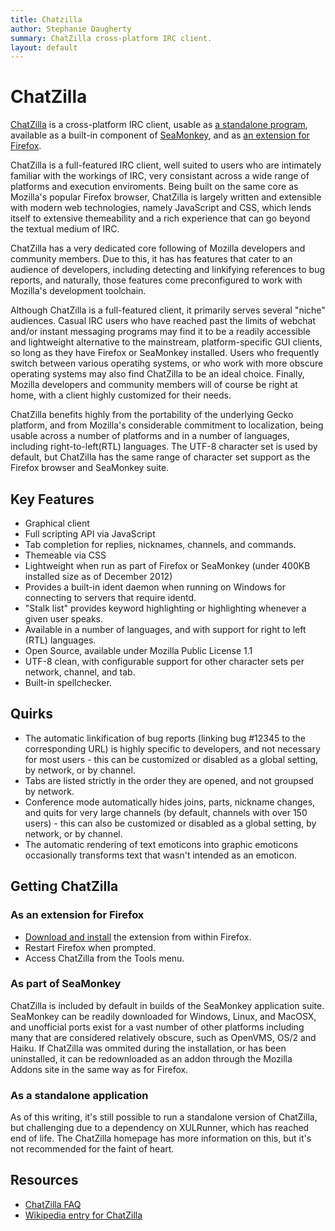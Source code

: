 ```yaml
---
title: Chatzilla
author: Stephanie Daugherty
summary: ChatZilla cross-platform IRC client.
layout: default
---
```


# ChatZilla

[ChatZilla](http://chatzilla.hacksrus.com) is a cross-platform IRC client, usable as [a standalone program](http://chatzilla.rdmsoft.com/xulrunner/), available as a built-in component of [SeaMonkey](http://www.seamonkey-project.org/), and as [an extension for Firefox](https://addons.mozilla.org/en-US/firefox/addon/chatzilla/).

ChatZilla is a full-featured IRC client, well suited to users who are intimately familiar with the workings of IRC, very consistant across a wide range of platforms and execution enviroments. Being built on the same core as Mozilla's popular Firefox browser, ChatZilla is largely written and extensible with modern web technologies, namely JavaScript and CSS, which lends itself to extensive themeability and a rich experience that can go beyond the textual medium of IRC.

ChatZilla has a very dedicated core following of Mozilla developers and community members. Due to this, it has has features that cater to an audience of developers, including detecting and linkifying references to bug reports, and naturally, those features come preconfigured to work with Mozilla's development toolchain.

Although ChatZilla is a full-featured client, it primarily serves several "niche" audiences. Casual IRC users who have reached past the limits of webchat and/or instant messaging programs may find it to be a readily accessible and lightweight alternative to the mainstream, platform-specific GUI clients, so long as they have Firefox or SeaMonkey installed. Users who frequently switch between various operatihg systems, or who work with more obscure operating systems may also find ChatZilla to be an ideal choice. Finally, Mozilla developers and community members will of course be right at home, with a client highly customized for their needs.

ChatZilla benefits highly from the portability of the underlying Gecko platform, and from Mozilla's considerable commitment to localization, being usable across a number of platforms and in a number of languages, including right-to-left(RTL) languages. The UTF-8 character set is used by default, but ChatZilla has the same range of character set support as the Firefox browser and SeaMonkey suite.

## Key Features

 * Graphical client
 * Full scripting API via JavaScript
 * Tab completion for replies, nicknames, channels, and commands.
 * Themeable via CSS
 * Lightweight when run as part of Firefox or SeaMonkey (under 400KB installed size as of December 2012)
 * Provides a built-in ident daemon when running on Windows for connecting to servers that require identd. 
 * "Stalk list" provides keyword highlighting or highlighting whenever a given user speaks.
 * Available in a number of languages, and with support for right to left (RTL) languages.
 * Open Source, available under Mozilla Public License 1.1
 * UTF-8 clean, with configurable support for other character sets per network, channel, and tab.
 * Built-in spellchecker.

## Quirks
 * The automatic linkification of bug reports (linking bug #12345 to the corresponding URL) is highly specific to developers, and not necessary for most users - this can be customized or disabled as a global setting, by network, or by channel.
 * Tabs are listed strictly in the order they are opened, and not groupsed by network.
 * Conference mode automatically hides joins, parts, nickname changes, and quits for very large channels (by default, channels with over 150 users) - this can also be customized or disabled as a global setting, by network, or by channel.
 * The automatic rendering of text emoticons into graphic emoticons occasionally transforms text that wasn't intended as an emoticon.

## Getting ChatZilla

### As an extension for Firefox

* [Download and install](https://addons.mozilla.org/en-US/firefox/addon/chatzilla/) the extension from within Firefox.
* Restart Firefox when prompted.
* Access ChatZilla from the Tools menu. 

### As part of SeaMonkey

ChatZilla is included by default in builds of the SeaMonkey application suite. SeaMonkey can be readily downloaded for Windows, Linux, and MacOSX, and unofficial ports exist for a vast number of other platforms including many that are considered relatively obscure, such as OpenVMS, OS/2 and Haiku. If ChatZilla was ommited during the installation, or has been uninstalled, it can be redownloaded as an addon through the Mozilla Addons site in the same way as for Firefox.

### As a standalone application

As of this writing, it's still possible to run a standalone version of ChatZilla, but challenging due to a dependency on XULRunner, which has reached end of life. The ChatZilla homepage has more information on this, but it's not recommended for the faint of heart.

## Resources
* [ChatZilla FAQ](http://chatzilla.hacksrus.com/faq/)
* [Wikipedia entry for ChatZilla](http://en.wikipedia.org/wiki/ChatZilla)

